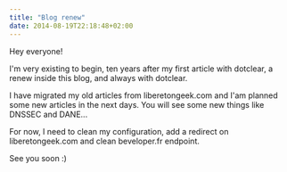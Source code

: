 ```yaml
---
title: "Blog renew"
date: 2014-08-19T22:18:48+02:00
---
```


Hey everyone!

I'm very existing to begin, ten years after my first article with dotclear, a renew inside this blog, and always with dotclear.

I have migrated my old articles from liberetongeek.com and I'am planned some new articles in the next days. You will see some new things like DNSSEC and DANE...

For now, I need to clean my configuration, add a redirect on liberetongeek.com and clean beveloper.fr endpoint.

See you soon :)